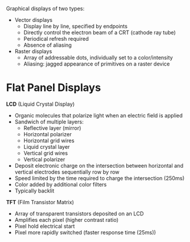 Graphical displays of two types:

* Vector displays
  - Display line by line, specified by endpoints
  - Directly control the electron beam of a CRT (cathode ray tube)
  - Periodical refresh required
  - Absence of aliasing
* Raster displays
  - Array of addressable dots, individually set to a color/intensity
  - Aliasing: jagged appearance of primitives on a raster device

# Flat Panel Displays

**LCD** (Liquid Crystal Display)

* Organic molecules that polarize light when an electric field is applied
* Sandwich of multiple layers:
  - Reflective layer (mirror)
  - Horizontal polarizer
  - Horizontal grid wires
  - Liquid crystal layer
  - Vertical grid wires
  - Vertical polarizer
* Deposit electronic charge on the intersection between horizontal and vertical
  electrodes sequentially row by row
* Speed limited by the time required to charge the intersection (250ms)
* Color added by additional color filters
* Typically backlit

**TFT** (Film Transistor Matrix)

* Array of transparent transistors deposited on an LCD
* Amplifies each pixel (higher contrast ratio)
* Pixel hold electrical start
* Pixel more rapidly switched (faster response time (25ms))


